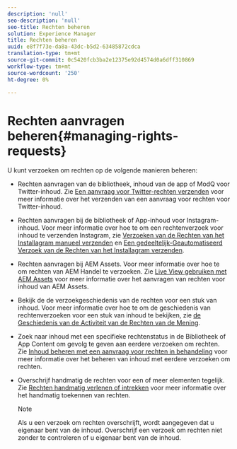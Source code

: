 ```yaml
---
description: 'null'
seo-description: 'null'
seo-title: Rechten beheren
solution: Experience Manager
title: Rechten beheren
uuid: e8f7f73e-da8a-43dc-b5d2-63485872cdca
translation-type: tm+mt
source-git-commit: 0c5420fcb3ba2e12375e92d4574d0a6dff310869
workflow-type: tm+mt
source-wordcount: '250'
ht-degree: 0%

---
```



# Rechten aanvragen beheren{#managing-rights-requests}

U kunt verzoeken om rechten op de volgende manieren beheren:

* Rechten aanvragen van de bibliotheek, inhoud van de app of ModQ voor Twitter-inhoud. Zie [Een aanvraag voor Twitter-rechten verzenden](../c-how-requesting-rights-works/t-send-a-rights-request-to-own-a-digital-asset.md#t_send_a_rights_request_to_own_a_digital_asset) voor meer informatie over het verzenden van een aanvraag voor rechten voor Twitter-inhoud.
* Rechten aanvragen bij de bibliotheek of App-inhoud voor Instagram-inhoud. Voor meer informatie over hoe te om een rechtenverzoek voor inhoud te verzenden Instagram, zie [Verzoeken van de Rechten van het Installagram manueel verzenden](../c-how-requesting-rights-works/c-send-instagram-manual-rights-request.md#c_send_instagram_manual_rights_request) en [Een gedeeltelijk-Geautomatiseerd Verzoek van de Rechten van het Installagram verzenden](../c-how-requesting-rights-works/c-send-an-instagram-rights-request-from-the-library.md#c_send_an_instagram_rights_request_from_the_library).

* Rechten aanvragen bij AEM Assets. Voor meer informatie over hoe te om rechten van AEM Handel te verzoeken. Zie [Live View gebruiken met AEM Assets](https://helpx.adobe.com/experience-manager/6-4/sites/administering/using/livefyre.html#UseLivefyrewithAEMAssets) voor meer informatie over het aanvragen van rechten voor inhoud van AEM Assets.
* Bekijk de de verzoekgeschiedenis van de rechten voor een stuk van inhoud. Voor meer informatie over hoe te om de geschiedenis van rechtenverzoeken voor een stuk van inhoud te bekijken, zie [de Geschiedenis van de Activiteit van de Rechten van de Mening](../c-how-requesting-rights-works/c-view-rights-activity-history.md#c_view_rights_activity_history).
* Zoek naar inhoud met een specifieke rechtenstatus in de Bibliotheek of App Content om gevolg te geven aan eerdere verzoeken om rechten. Zie [Inhoud beheren met een aanvraag voor rechten in behandeling](../c-how-requesting-rights-works/t-manage-content-with-pending-rights-request.md#t_manage_content_with_pending_rights_request) voor meer informatie over het beheren van inhoud met eerdere verzoeken om rechten.
* Overschrijf handmatig de rechten voor een of meer elementen tegelijk. Zie [Rechten handmatig verlenen of intrekken](../c-how-requesting-rights-works/t-manually-grant-the-rights-for-one-or-more-assets.md#t_manually_grant_the_rights_for_one_or_more_assets) voor meer informatie over het handmatig toekennen van rechten.

   >[!NOTE]
   >
   >Als u een verzoek om rechten overschrijft, wordt aangegeven dat u eigenaar bent van de inhoud. Overschrijf een verzoek om rechten niet zonder te controleren of u eigenaar bent van de inhoud.

